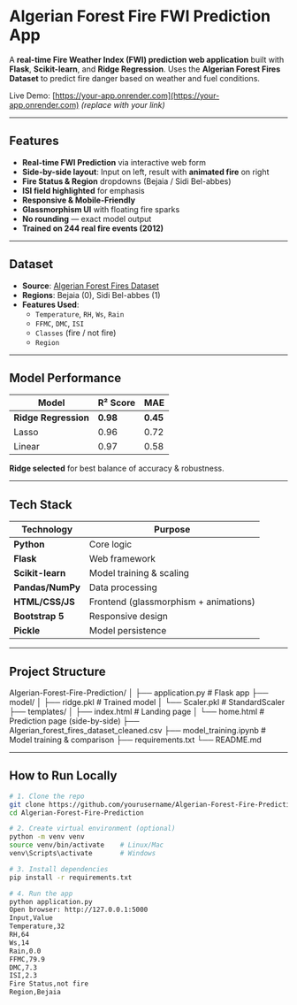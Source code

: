 # Algerian Forest Fire FWI Prediction App

A **real-time Fire Weather Index (FWI) prediction web application** built with **Flask**, **Scikit-learn**, and **Ridge Regression**. Uses the **Algerian Forest Fires Dataset** to predict fire danger based on weather and fuel conditions.

Live Demo: [https://your-app.onrender.com](https://your-app.onrender.com) *(replace with your link)*

---

## Features

- **Real-time FWI Prediction** via interactive web form
- **Side-by-side layout**: Input on left, result with **animated fire** on right
- **Fire Status & Region** dropdowns (Bejaia / Sidi Bel-abbes)
- **ISI field highlighted** for emphasis
- **Responsive & Mobile-Friendly**
- **Glassmorphism UI** with floating fire sparks
- **No rounding** — exact model output
- **Trained on 244 real fire events (2012)**

---

## Dataset

- **Source**: [Algerian Forest Fires Dataset](https://archive.ics.uci.edu/ml/datasets/Algerian+Forest+Fires+Dataset++)
- **Regions**: Bejaia (0), Sidi Bel-abbes (1)
- **Features Used**:
  - `Temperature`, `RH`, `Ws`, `Rain`
  - `FFMC`, `DMC`, `ISI`
  - `Classes` (fire / not fire)
  - `Region`

---

## Model Performance

| Model           | R² Score | MAE  |
|---------------|----------|------|
| **Ridge Regression** | **0.98** | **0.45** |
| Lasso         | 0.96     | 0.72 |
| Linear        | 0.97     | 0.58 |

**Ridge selected** for best balance of accuracy & robustness.

---

## Tech Stack

| Technology       | Purpose |
|------------------|--------|
| **Python**       | Core logic |
| **Flask**        | Web framework |
| **Scikit-learn** | Model training & scaling |
| **Pandas/NumPy** | Data processing |
| **HTML/CSS/JS**  | Frontend (glassmorphism + animations) |
| **Bootstrap 5**  | Responsive design |
| **Pickle**       | Model persistence |

---

## Project Structure
Algerian-Forest-Fire-Prediction/
│
├── application.py                  # Flask app
├── model/
│   ├── ridge.pkl                   # Trained model
│   └── Scaler.pkl                  # StandardScaler
├── templates/
│   ├── index.html                  # Landing page
│   └── home.html                   # Prediction page (side-by-side)
├── Algerian_forest_fires_dataset_cleaned.csv
├── model_training.ipynb            # Model training & comparison
├── requirements.txt
└── README.md

---

## How to Run Locally

```bash
# 1. Clone the repo
git clone https://github.com/yourusername/Algerian-Forest-Fire-Prediction.git
cd Algerian-Forest-Fire-Prediction

# 2. Create virtual environment (optional)
python -m venv venv
source venv/bin/activate    # Linux/Mac
venv\Scripts\activate       # Windows

# 3. Install dependencies
pip install -r requirements.txt

# 4. Run the app
python application.py
Open browser: http://127.0.0.1:5000
Input,Value
Temperature,32
RH,64
Ws,14
Rain,0.0
FFMC,79.9
DMC,7.3
ISI,2.3
Fire Status,not fire
Region,Bejaia

